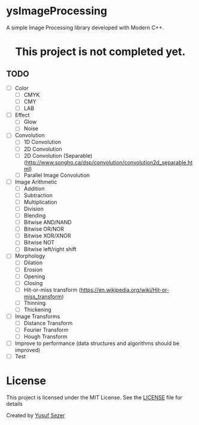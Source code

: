 # ysImageProcessing

A simple Image Processing library developed with Modern C++.

<div align="center">

# This project is not completed yet.

</div>

## TODO
- [ ] Color
  - [ ] CMYK
  - [ ] CMY
  - [ ] LAB
- [ ] Effect
  - [ ] Glow
  - [ ] Noise
- [ ] Convolution
  - [ ] 1D Convolution
  - [ ] 2D Convolution
  - [ ] 2D Convolution (Separable) (http://www.songho.ca/dsp/convolution/convolution2d_separable.html)
  - [ ] Parallel Image Convolution
- [ ] Image Arithmetic
  - [ ] Addition
  - [ ] Subtraction
  - [ ] Multiplication
  - [ ] Division
  - [ ] Blending
  - [ ] Bitwise AND/NAND
  - [ ] Bitwise OR/NOR
  - [ ] Bitwise XOR/XNOR
  - [ ] Bitwise NOT
  - [ ] Bitwise left/right shift
- [ ] Morphology
  - [ ] Dilation
  - [ ] Erosion
  - [ ] Opening
  - [ ] Closing
  - [ ] Hit-or-miss transform (https://en.wikipedia.org/wiki/Hit-or-miss_transform)
  - [ ] Thinning
  - [ ] Thickening
- [ ] Image Transforms
  - [ ] Distance Transform
  - [ ] Fourier Transform
  - [ ] Hough Transform
- [ ] Improve to performance (data structures and algorithms should be improved)
- [ ] Test

# License
This project is licensed under the MIT License. See the [LICENSE](LICENSE) file for details

Created by [Yusuf Sezer](https://www.yusufsezer.com)
